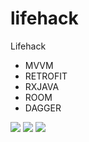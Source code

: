 # lifehack
Lifehack

* MVVM 
* RETROFIT
* RXJAVA
* ROOM
* DAGGER

![](https://sun9-50.userapi.com/c857536/v857536145/1f48ad/HCVyzd9P67U.jpg)
![](https://sun9-51.userapi.com/c857224/v857224145/1902ae/DJ6klnXiUmU.jpg)
![](https://sun9-8.userapi.com/c855228/v855228145/21ba5f/AVM0EBHvpQA.jpg)
